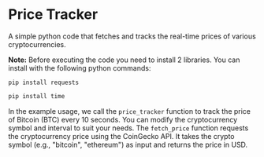 # Price Tracker

A simple python code that fetches and tracks the real-time prices of various cryptocurrencies.

    
__Note:__ Before executing the code you need to install 2 libraries. You can install with the following python commands:

```
pip install requests
```

``` bash
pip install time
```

In the example usage, we call the ```price_tracker``` function to track the price of Bitcoin (BTC) every 10 seconds. You can modify the cryptocurrency symbol and interval to suit your needs. The ``` fetch_price ``` function requests the cryptocurrency price using the CoinGecko API. It takes the crypto symbol (e.g., "bitcoin", "ethereum") as input and returns the price in USD.
